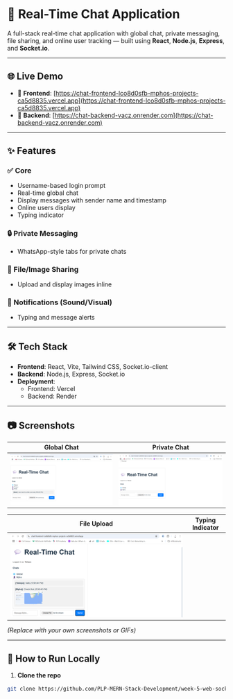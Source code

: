 # 💬 Real-Time Chat Application

A full-stack real-time chat application with global chat, private messaging, file sharing, and online user tracking — built using **React**, **Node.js**, **Express**, and **Socket.io**.

---

## 🌐 Live Demo

- 🔗 **Frontend**: [https://chat-frontend-lco8d0sfb-mphos-projects-ca5d8835.vercel.app](https://chat-frontend-lco8d0sfb-mphos-projects-ca5d8835.vercel.app)
- 🔗 **Backend**: [https://chat-backend-vacz.onrender.com](https://chat-backend-vacz.onrender.com)

---

## ✨ Features

### ✅ Core
- Username-based login prompt
- Real-time global chat
- Display messages with sender name and timestamp
- Online users display
- Typing indicator

### 🔒 Private Messaging
- WhatsApp-style tabs for private chats

### 📎 File/Image Sharing
- Upload and display images inline

### 🔔 Notifications (Sound/Visual)
- Typing and message alerts

---

## 🛠️ Tech Stack

- **Frontend**: React, Vite, Tailwind CSS, Socket.io-client
- **Backend**: Node.js, Express, Socket.io
- **Deployment**:
  - Frontend: Vercel
  - Backend: Render

---

## 📷 Screenshots

| Global Chat | Private Chat |
|-------------|--------------|
| ![chat](global.png) | ![private](OneUser.png) |

| File Upload | Typing Indicator |
|-------------|------------------|
| ![upload](Private.png)

*(Replace with your own screenshots or GIFs)*

---

## 🚀 How to Run Locally

1. **Clone the repo**
```bash
git clone https://github.com/PLP-MERN-Stack-Development/week-5-web-sockets-assignment-Gatsheni528.git
